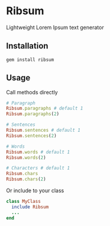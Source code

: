 # Ribsum
Lightweight Lorem Ipsum text generator

## Installation

```
gem install ribsum
```

## Usage

Call methods directly
```ruby
# Paragraph
Ribsum.paragraphs # default 1
Ribsum.paragraphs(2)

# Sentences
Ribsum.sentences # default 1
Ribsum.sentences(2)

# Words
Ribsum.words # default 1
Ribsum.words(2)

# Characters # default 1
Ribsum.chars
Ribsum.chars(2)
```

Or include to your class

```ruby
class MyClass
  include Ribsum
  ...
end
```
